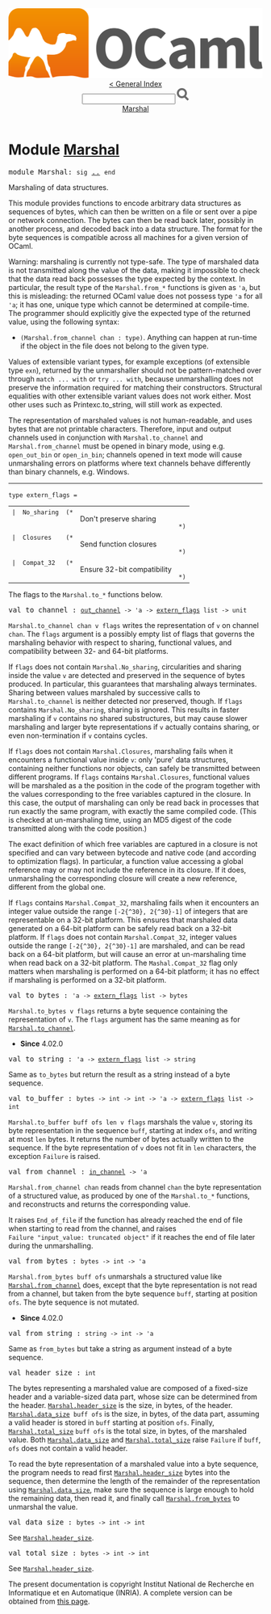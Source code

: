 <!-- ((! set title API !)) ((! set documentation !)) ((! set api !)) ((! set nobreadcrumb !)) -->
<div class="content api"><header><nav class="toc brand"><a class="brand" href="https://ocaml.org/"><img src="colour-logo-gray.svg" class="svg" alt="OCaml"></a></nav><nav class="toc"><a href="index.html">&lt; General Index</a><div class="api_search"><input type="text" name="apisearch" id="api_search" oninput="mySearch(false);" onkeypress="this.oninput();" onclick="this.oninput();" onpaste="this.oninput();">
<img src="search_icon.svg" alt="Search" class="svg" onclick="mySearch(false)"></div>
<div id="search_results"></div><div class="toc_title"><a href="#top">Marshal</a></div><ul></ul></nav></header>

<h1>Module <a href="type_Marshal.html">Marshal</a></h1>

<pre><span id="MODULEMarshal"><span class="keyword">module</span> Marshal</span>: <code class="code"><span class="keyword">sig</span></code> <a href="Marshal.html">..</a> <code class="code"><span class="keyword">end</span></code></pre><div class="info module top">
<div class="info-desc">
<p>Marshaling of data structures.</p>

<p>This module provides functions to encode arbitrary data structures
   as sequences of bytes, which can then be written on a file or
   sent over a pipe or network connection.  The bytes can then
   be read back later, possibly in another process, and decoded back
   into a data structure. The format for the byte sequences
   is compatible across all machines for a given version of OCaml.</p>

<p>Warning: marshaling is currently not type-safe. The type
   of marshaled data is not transmitted along the value of the data,
   making it impossible to check that the data read back possesses the
   type expected by the context. In particular, the result type of
   the <code class="code"><span class="constructor">Marshal</span>.from_*</code> functions is given as <code class="code"><span class="keywordsign">'</span>a</code>, but this is
   misleading: the returned OCaml value does not possess type <code class="code"><span class="keywordsign">'</span>a</code>
   for all <code class="code"><span class="keywordsign">'</span>a</code>; it has one, unique type which cannot be determined
   at compile-time.  The programmer should explicitly give the expected
   type of the returned value, using the following syntax:</p>
<ul>
<li><code class="code">(<span class="constructor">Marshal</span>.from_channel&nbsp;chan&nbsp;:&nbsp;<span class="keyword">type</span>)</code>.
   Anything can happen at run-time if the object in the file does not
   belong to the given type.</li>
</ul>
<p>Values of extensible variant types, for example exceptions (of
   extensible type <code class="code">exn</code>), returned by the unmarshaller should not be
   pattern-matched over through <code class="code"><span class="keyword">match</span>&nbsp;...&nbsp;<span class="keyword">with</span></code> or <code class="code"><span class="keyword">try</span>&nbsp;...&nbsp;<span class="keyword">with</span></code>,
   because unmarshalling does not preserve the information required for
   matching their constructors. Structural equalities with other
   extensible variant values does not work either.  Most other uses such
   as Printexc.to_string, will still work as expected.</p>

<p>The representation of marshaled values is not human-readable,
   and uses bytes that are not printable characters. Therefore,
   input and output channels used in conjunction with <code class="code"><span class="constructor">Marshal</span>.to_channel</code>
   and <code class="code"><span class="constructor">Marshal</span>.from_channel</code> must be opened in binary mode, using e.g.
   <code class="code">open_out_bin</code> or <code class="code">open_in_bin</code>; channels opened in text mode will
   cause unmarshaling errors on platforms where text channels behave
   differently than binary channels, e.g. Windows.</p>
</div>
</div>
<hr width="100%">

<pre><code><span id="TYPEextern_flags"><span class="keyword">type</span> <code class="type"></code>extern_flags</span> = </code></pre><table class="typetable">
<tbody><tr>
<td align="left" valign="top">
<code><span class="keyword">|</span></code></td>
<td align="left" valign="top">
<code><span id="TYPEELTextern_flags.No_sharing"><span class="constructor">No_sharing</span></span></code></td>
<td class="typefieldcomment" align="left" valign="top"><code>(*</code></td><td class="typefieldcomment" align="left" valign="top"><div class="info ">
<div class="info-desc">
<p>Don't preserve sharing</p>
</div>
</div>
</td><td class="typefieldcomment" align="left" valign="bottom"><code>*)</code></td>
</tr>
<tr>
<td align="left" valign="top">
<code><span class="keyword">|</span></code></td>
<td align="left" valign="top">
<code><span id="TYPEELTextern_flags.Closures"><span class="constructor">Closures</span></span></code></td>
<td class="typefieldcomment" align="left" valign="top"><code>(*</code></td><td class="typefieldcomment" align="left" valign="top"><div class="info ">
<div class="info-desc">
<p>Send function closures</p>
</div>
</div>
</td><td class="typefieldcomment" align="left" valign="bottom"><code>*)</code></td>
</tr>
<tr>
<td align="left" valign="top">
<code><span class="keyword">|</span></code></td>
<td align="left" valign="top">
<code><span id="TYPEELTextern_flags.Compat_32"><span class="constructor">Compat_32</span></span></code></td>
<td class="typefieldcomment" align="left" valign="top"><code>(*</code></td><td class="typefieldcomment" align="left" valign="top"><div class="info ">
<div class="info-desc">
<p>Ensure 32-bit compatibility</p>
</div>
</div>
</td><td class="typefieldcomment" align="left" valign="bottom"><code>*)</code></td>
</tr></tbody></table>

<div class="info ">
<div class="info-desc">
<p>The flags to the <code class="code"><span class="constructor">Marshal</span>.to_*</code> functions below.</p>
</div>
</div>


<pre><span id="VALto_channel"><span class="keyword">val</span> to_channel</span> : <code class="type"><a href="Stdlib.html#TYPEout_channel">out_channel</a> -&gt; 'a -&gt; <a href="Marshal.html#TYPEextern_flags">extern_flags</a> list -&gt; unit</code></pre><div class="info ">
<div class="info-desc">
<p><code class="code"><span class="constructor">Marshal</span>.to_channel&nbsp;chan&nbsp;v&nbsp;flags</code> writes the representation
   of <code class="code">v</code> on channel <code class="code">chan</code>. The <code class="code">flags</code> argument is a
   possibly empty list of flags that governs the marshaling
   behavior with respect to sharing, functional values, and compatibility
   between 32- and 64-bit platforms.</p>

<p>If <code class="code">flags</code> does not contain <code class="code"><span class="constructor">Marshal</span>.<span class="constructor">No_sharing</span></code>, circularities
   and sharing inside the value <code class="code">v</code> are detected and preserved
   in the sequence of bytes produced. In particular, this
   guarantees that marshaling always terminates. Sharing
   between values marshaled by successive calls to
   <code class="code"><span class="constructor">Marshal</span>.to_channel</code> is neither detected nor preserved, though.
   If <code class="code">flags</code> contains <code class="code"><span class="constructor">Marshal</span>.<span class="constructor">No_sharing</span></code>, sharing is ignored.
   This results in faster marshaling if <code class="code">v</code> contains no shared
   substructures, but may cause slower marshaling and larger
   byte representations if <code class="code">v</code> actually contains sharing,
   or even non-termination if <code class="code">v</code> contains cycles.</p>

<p>If <code class="code">flags</code> does not contain <code class="code"><span class="constructor">Marshal</span>.<span class="constructor">Closures</span></code>, marshaling fails
   when it encounters a functional value inside <code class="code">v</code>: only 'pure' data
   structures, containing neither functions nor objects, can safely be
   transmitted between different programs. If <code class="code">flags</code> contains
   <code class="code"><span class="constructor">Marshal</span>.<span class="constructor">Closures</span></code>, functional values will be marshaled as a the
   position in the code of the program together with the values
   corresponding to the free variables captured in the closure.  In
   this case, the output of marshaling can only be read back in
   processes that run exactly the same program, with exactly the same
   compiled code. (This is checked at un-marshaling time, using an MD5
   digest of the code transmitted along with the code position.)</p>

<p>The exact definition of which free variables are captured in a
   closure is not specified and can vary between bytecode and native
   code (and according to optimization flags).  In particular, a
   function value accessing a global reference may or may not include
   the reference in its closure.  If it does, unmarshaling the
   corresponding closure will create a new reference, different from
   the global one.</p>

<p>If <code class="code">flags</code> contains <code class="code"><span class="constructor">Marshal</span>.<span class="constructor">Compat_32</span></code>, marshaling fails when
   it encounters an integer value outside the range <code class="code">[-2{^30},&nbsp;2{^30}-1]</code>
   of integers that are representable on a 32-bit platform.  This
   ensures that marshaled data generated on a 64-bit platform can be
   safely read back on a 32-bit platform.  If <code class="code">flags</code> does not
   contain <code class="code"><span class="constructor">Marshal</span>.<span class="constructor">Compat_32</span></code>, integer values outside the
   range <code class="code">[-2{^30},&nbsp;2{^30}-1]</code> are marshaled, and can be read back on
   a 64-bit platform, but will cause an error at un-marshaling time
   when read back on a 32-bit platform.  The <code class="code"><span class="constructor">Mashal</span>.<span class="constructor">Compat_32</span></code> flag
   only matters when marshaling is performed on a 64-bit platform;
   it has no effect if marshaling is performed on a 32-bit platform.</p>
</div>
</div>

<pre><span id="VALto_bytes"><span class="keyword">val</span> to_bytes</span> : <code class="type">'a -&gt; <a href="Marshal.html#TYPEextern_flags">extern_flags</a> list -&gt; bytes</code></pre><div class="info ">
<div class="info-desc">
<p><code class="code"><span class="constructor">Marshal</span>.to_bytes&nbsp;v&nbsp;flags</code> returns a byte sequence containing
   the representation of <code class="code">v</code>.
   The <code class="code">flags</code> argument has the same meaning as for
   <a href="Marshal.html#VALto_channel"><code class="code"><span class="constructor">Marshal</span>.to_channel</code></a>.</p>
</div>
<ul class="info-attributes">
<li><b>Since</b> 4.02.0</li>
</ul>
</div>

<pre><span id="VALto_string"><span class="keyword">val</span> to_string</span> : <code class="type">'a -&gt; <a href="Marshal.html#TYPEextern_flags">extern_flags</a> list -&gt; string</code></pre><div class="info ">
<div class="info-desc">
<p>Same as <code class="code">to_bytes</code> but return the result as a string instead of
    a byte sequence.</p>
</div>
</div>

<pre><span id="VALto_buffer"><span class="keyword">val</span> to_buffer</span> : <code class="type">bytes -&gt; int -&gt; int -&gt; 'a -&gt; <a href="Marshal.html#TYPEextern_flags">extern_flags</a> list -&gt; int</code></pre><div class="info ">
<div class="info-desc">
<p><code class="code"><span class="constructor">Marshal</span>.to_buffer&nbsp;buff&nbsp;ofs&nbsp;len&nbsp;v&nbsp;flags</code> marshals the value <code class="code">v</code>,
   storing its byte representation in the sequence <code class="code">buff</code>,
   starting at index <code class="code">ofs</code>, and writing at most
   <code class="code">len</code> bytes.  It returns the number of bytes
   actually written to the sequence. If the byte representation
   of <code class="code">v</code> does not fit in <code class="code">len</code> characters, the exception <code class="code"><span class="constructor">Failure</span></code>
   is raised.</p>
</div>
</div>

<pre><span id="VALfrom_channel"><span class="keyword">val</span> from_channel</span> : <code class="type"><a href="Stdlib.html#TYPEin_channel">in_channel</a> -&gt; 'a</code></pre><div class="info ">
<div class="info-desc">
<p><code class="code"><span class="constructor">Marshal</span>.from_channel&nbsp;chan</code> reads from channel <code class="code">chan</code> the
   byte representation of a structured value, as produced by
   one of the <code class="code"><span class="constructor">Marshal</span>.to_*</code> functions, and reconstructs and
   returns the corresponding value.</p>

<p>It raises <code class="code"><span class="constructor">End_of_file</span></code> if the function has already reached the
   end of file when starting to read from the channel, and raises
   <code class="code"><span class="constructor">Failure</span>&nbsp;<span class="string">"input_value:&nbsp;truncated&nbsp;object"</span></code> if it reaches the end
   of file later during the unmarshalling.</p>
</div>
</div>

<pre><span id="VALfrom_bytes"><span class="keyword">val</span> from_bytes</span> : <code class="type">bytes -&gt; int -&gt; 'a</code></pre><div class="info ">
<div class="info-desc">
<p><code class="code"><span class="constructor">Marshal</span>.from_bytes&nbsp;buff&nbsp;ofs</code> unmarshals a structured value
   like <a href="Marshal.html#VALfrom_channel"><code class="code"><span class="constructor">Marshal</span>.from_channel</code></a> does, except that the byte
   representation is not read from a channel, but taken from
   the byte sequence <code class="code">buff</code>, starting at position <code class="code">ofs</code>.
   The byte sequence is not mutated.</p>
</div>
<ul class="info-attributes">
<li><b>Since</b> 4.02.0</li>
</ul>
</div>

<pre><span id="VALfrom_string"><span class="keyword">val</span> from_string</span> : <code class="type">string -&gt; int -&gt; 'a</code></pre><div class="info ">
<div class="info-desc">
<p>Same as <code class="code">from_bytes</code> but take a string as argument instead of a
    byte sequence.</p>
</div>
</div>

<pre><span id="VALheader_size"><span class="keyword">val</span> header_size</span> : <code class="type">int</code></pre><div class="info ">
<div class="info-desc">
<p>The bytes representing a marshaled value are composed of
   a fixed-size header and a variable-sized data part,
   whose size can be determined from the header.
   <a href="Marshal.html#VALheader_size"><code class="code"><span class="constructor">Marshal</span>.header_size</code></a> is the size, in bytes, of the header.
   <a href="Marshal.html#VALdata_size"><code class="code"><span class="constructor">Marshal</span>.data_size</code></a><code class="code">&nbsp;buff&nbsp;ofs</code> is the size, in bytes,
   of the data part, assuming a valid header is stored in
   <code class="code">buff</code> starting at position <code class="code">ofs</code>.
   Finally, <a href="Marshal.html#VALtotal_size"><code class="code"><span class="constructor">Marshal</span>.total_size</code></a> <code class="code">buff&nbsp;ofs</code> is the total size,
   in bytes, of the marshaled value.
   Both <a href="Marshal.html#VALdata_size"><code class="code"><span class="constructor">Marshal</span>.data_size</code></a> and <a href="Marshal.html#VALtotal_size"><code class="code"><span class="constructor">Marshal</span>.total_size</code></a> raise <code class="code"><span class="constructor">Failure</span></code>
   if <code class="code">buff</code>, <code class="code">ofs</code> does not contain a valid header.</p>

<p>To read the byte representation of a marshaled value into
   a byte sequence, the program needs to read first
   <a href="Marshal.html#VALheader_size"><code class="code"><span class="constructor">Marshal</span>.header_size</code></a> bytes into the sequence,
   then determine the length of the remainder of the
   representation using <a href="Marshal.html#VALdata_size"><code class="code"><span class="constructor">Marshal</span>.data_size</code></a>,
   make sure the sequence is large enough to hold the remaining
   data, then read it, and finally call <a href="Marshal.html#VALfrom_bytes"><code class="code"><span class="constructor">Marshal</span>.from_bytes</code></a>
   to unmarshal the value.</p>
</div>
</div>

<pre><span id="VALdata_size"><span class="keyword">val</span> data_size</span> : <code class="type">bytes -&gt; int -&gt; int</code></pre><div class="info ">
<div class="info-desc">
<p>See <a href="Marshal.html#VALheader_size"><code class="code"><span class="constructor">Marshal</span>.header_size</code></a>.</p>
</div>
</div>

<pre><span id="VALtotal_size"><span class="keyword">val</span> total_size</span> : <code class="type">bytes -&gt; int -&gt; int</code></pre><div class="info ">
<div class="info-desc">
<p>See <a href="Marshal.html#VALheader_size"><code class="code"><span class="constructor">Marshal</span>.header_size</code></a>.</p>
</div>
</div>

<div class="copyright">The present documentation is copyright Institut National de Recherche en Informatique et en Automatique (INRIA). A complete version can be obtained from <a href="http://caml.inria.fr/pub/docs/manual-ocaml/">this page</a>.</div></div>